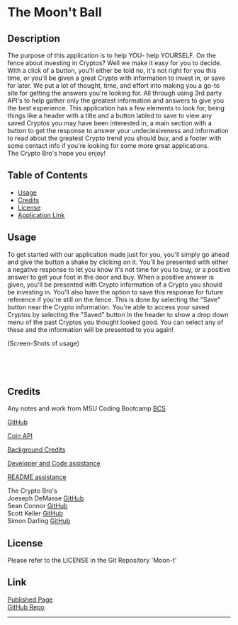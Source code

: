 # The Moon't Ball

## Description

The purpose of this application is to help YOU- help YOURSELF.  On the fence about investing in Cryptos?  Well we make it easy for you to decide.  With a click of a button, you'll either be told no, it's not right for you this time, or you'll be given a great Crypto with information to invest in, or save for later.  We put a lot of thought, time, and effort into making you a go-to site for getting the answers you're looking for. All through using 3rd party API's to help gather only the greatest information and answers to give you the best experience.  This application has a few elements to look for, being things like a header with a title and a button labled to save to view any saved Cryptos you may have been interested in, a main section with a button to get the response to answer your undeciesiveness and information to read about the greatest Crypto trend you should buy, and a footer with some contact info if you're looking for some more great applications.   
The Crypto Bro's hope you enjoy! 


## Table of Contents

- [Usage](#usage)
- [Credits](#credits)
- [License](#license)
- [Application Link](#link)


## Usage

To get started with our application made just for you, you'll simply go ahead and give the button a shake by clicking on it. You'll be presented with either a negative response to let you know it's not time for you to buy, or a positive answer to get your foot in the door and buy.  When a positive answer is given, you'll be presented with Crypto information of a Crypto you should be investing in.  You'll also have the option to save this response for future reference if you're still on the fence.  This is done by selecting the "Save" button near the Crypto information.  You're able to access your saved Cryptos by selecting the "Saved" button in the header to show a drop down menu of the past Cryptos you thought looked good.  You can select any of these and the information will be presented to you again!

(Screen-Shots of usage)
####  

<img src="" alt="" />

####  

<img src="" alt="" />

####  

<img src="" alt="" />

## Credits

Any notes and work from MSU Coding Bootcamp [BCS](https://courses.bootcampspot.com/)

[GitHub](https://github.com/)

[Coin API](https://www.coinapi.io/)

[Background Credits](https://github.com/Afif13/CSS-Pattern/blob/main/LICENCE)

[Developer and Code assistance](https://developer.mozilla.org/en-US/)

[README assistance](https://coding-boot-camp.github.io/full-stack/github/professional-readme-guide.com/)

The Crypto Bro's  
Joeseph DeMasse [GitHub](https://github.com/OKJay50)  
Sean Connor [GitHub](https://github.com/scsc22)  
Scott Keller  [GitHub](https://github.com/Trifectice)  
Simon Darling [GitHub](https://github.com/DarlingDC2)  

## License

Please refer to the LICENSE in the Git Repository 'Moon-t'


## Link
[Published Page](https://darlingdc2.github.io/Moon-t/)  
[GitHub Repo](https://github.com/DarlingDC2/Moon-t)

---
  
